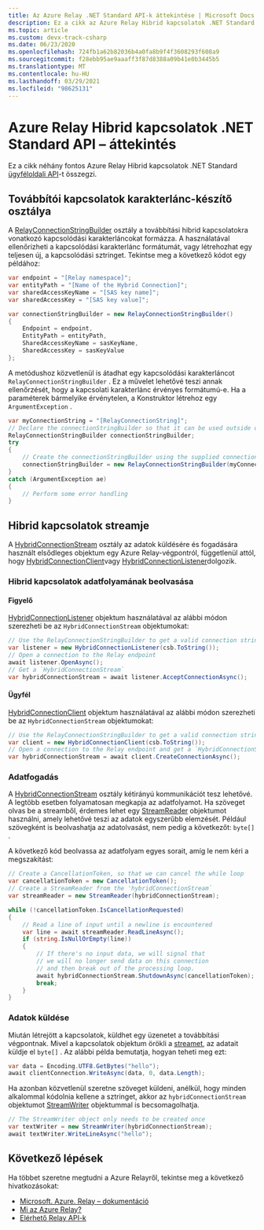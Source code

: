 ```yaml
---
title: Az Azure Relay .NET Standard API-k áttekintése | Microsoft Docs
description: Ez a cikk az Azure Relay Hibrid kapcsolatok .NET Standard API áttekintését tartalmazza.
ms.topic: article
ms.custom: devx-track-csharp
ms.date: 06/23/2020
ms.openlocfilehash: 724fb1a62b82036b4a0fa8b9f4f3608293f608a9
ms.sourcegitcommit: f28ebb95ae9aaaff3f87d8388a09b41e0b3445b5
ms.translationtype: MT
ms.contentlocale: hu-HU
ms.lasthandoff: 03/29/2021
ms.locfileid: "98625131"
---
```

# <a name="azure-relay-hybrid-connections-net-standard-api-overview"></a>Azure Relay Hibrid kapcsolatok .NET Standard API – áttekintés

Ez a cikk néhány fontos Azure Relay Hibrid kapcsolatok .NET Standard [ügyféloldali API](/dotnet/api/microsoft.azure.relay)-t összegzi.
  
## <a name="relay-connection-string-builder-class"></a>Továbbítói kapcsolatok karakterlánc-készítő osztálya

A [RelayConnectionStringBuilder][RelayConnectionStringBuilder] osztály a továbbítási hibrid kapcsolatokra vonatkozó kapcsolódási karakterláncokat formázza. A használatával ellenőrizheti a kapcsolódási karakterlánc formátumát, vagy létrehozhat egy teljesen új, a kapcsolódási sztringet. Tekintse meg a következő kódot egy példához:

```csharp
var endpoint = "[Relay namespace]";
var entityPath = "[Name of the Hybrid Connection]";
var sharedAccessKeyName = "[SAS key name]";
var sharedAccessKey = "[SAS key value]";

var connectionStringBuilder = new RelayConnectionStringBuilder()
{
    Endpoint = endpoint,
    EntityPath = entityPath,
    SharedAccessKeyName = sasKeyName,
    SharedAccessKey = sasKeyValue
};
```

A metódushoz közvetlenül is átadhat egy kapcsolódási karakterláncot `RelayConnectionStringBuilder` . Ez a művelet lehetővé teszi annak ellenőrzését, hogy a kapcsolati karakterlánc érvényes formátumú-e. Ha a paraméterek bármelyike érvénytelen, a Konstruktor létrehoz egy `ArgumentException` .

```csharp
var myConnectionString = "[RelayConnectionString]";
// Declare the connectionStringBuilder so that it can be used outside of the loop if needed
RelayConnectionStringBuilder connectionStringBuilder;
try
{
    // Create the connectionStringBuilder using the supplied connection string
    connectionStringBuilder = new RelayConnectionStringBuilder(myConnectionString);
}
catch (ArgumentException ae)
{
    // Perform some error handling
}
```

## <a name="hybrid-connection-stream"></a>Hibrid kapcsolatok streamje

A [HybridConnectionStream][HCStream] osztály az adatok küldésére és fogadására használt elsődleges objektum egy Azure Relay-végpontról, függetlenül attól, hogy [HybridConnectionClient][HCClient]vagy [HybridConnectionListener][HCListener]dolgozik.

### <a name="getting-a-hybrid-connection-stream"></a>Hibrid kapcsolatok adatfolyamának beolvasása

#### <a name="listener"></a>Figyelő

[HybridConnectionListener][HCListener] objektum használatával az alábbi módon szerezheti be az `HybridConnectionStream` objektumokat:

```csharp
// Use the RelayConnectionStringBuilder to get a valid connection string
var listener = new HybridConnectionListener(csb.ToString());
// Open a connection to the Relay endpoint
await listener.OpenAsync();
// Get a `HybridConnectionStream`
var hybridConnectionStream = await listener.AcceptConnectionAsync();
```

#### <a name="client"></a>Ügyfél

[HybridConnectionClient][HCClient] objektum használatával az alábbi módon szerezheti be az `HybridConnectionStream` objektumokat:

```csharp
// Use the RelayConnectionStringBuilder to get a valid connection string
var client = new HybridConnectionClient(csb.ToString());
// Open a connection to the Relay endpoint and get a `HybridConnectionStream`
var hybridConnectionStream = await client.CreateConnectionAsync();
```

### <a name="receiving-data"></a>Adatfogadás

A [HybridConnectionStream][HCStream] osztály kétirányú kommunikációt tesz lehetővé. A legtöbb esetben folyamatosan megkapja az adatfolyamot. Ha szöveget olvas be a streamből, érdemes lehet egy [StreamReader](/dotnet/api/system.io.streamreader) objektumot használni, amely lehetővé teszi az adatok egyszerűbb elemzését. Például szövegként is beolvashatja az adatolvasást, nem pedig a következőt: `byte[]` .

A következő kód beolvassa az adatfolyam egyes sorait, amíg le nem kéri a megszakítást:

```csharp
// Create a CancellationToken, so that we can cancel the while loop
var cancellationToken = new CancellationToken();
// Create a StreamReader from the 'hybridConnectionStream`
var streamReader = new StreamReader(hybridConnectionStream);

while (!cancellationToken.IsCancellationRequested)
{
    // Read a line of input until a newline is encountered
    var line = await streamReader.ReadLineAsync();
    if (string.IsNullOrEmpty(line))
    {
        // If there's no input data, we will signal that 
        // we will no longer send data on this connection
        // and then break out of the processing loop.
        await hybridConnectionStream.ShutdownAsync(cancellationToken);
        break;
    }
}
```

### <a name="sending-data"></a>Adatok küldése

Miután létrejött a kapcsolatok, küldhet egy üzenetet a továbbítási végpontnak. Mivel a kapcsolatok objektum örökli a [streamet](/dotnet/api/system.io.stream), az adatait küldje el `byte[]` . Az alábbi példa bemutatja, hogyan teheti meg ezt:

```csharp
var data = Encoding.UTF8.GetBytes("hello");
await clientConnection.WriteAsync(data, 0, data.Length);
```

Ha azonban közvetlenül szeretne szöveget küldeni, anélkül, hogy minden alkalommal kódolnia kellene a sztringet, akkor az `hybridConnectionStream` objektumot [StreamWriter](/dotnet/api/system.io.streamwriter) objektummal is becsomagolhatja.

```csharp
// The StreamWriter object only needs to be created once
var textWriter = new StreamWriter(hybridConnectionStream);
await textWriter.WriteLineAsync("hello");
```

## <a name="next-steps"></a>Következő lépések

Ha többet szeretne megtudni a Azure Relayről, tekintse meg a következő hivatkozásokat:

* [Microsoft. Azure. Relay – dokumentáció](/dotnet/api/microsoft.azure.relay)
* [Mi az Azure Relay?](relay-what-is-it.md)
* [Elérhető Relay API-k](relay-api-overview.md)

[RelayConnectionStringBuilder]: /dotnet/api/microsoft.azure.relay.relayconnectionstringbuilder
[HCStream]: /dotnet/api/microsoft.azure.relay.hybridconnectionstream
[HCClient]: /dotnet/api/microsoft.azure.relay.hybridconnectionclient
[HCListener]: /dotnet/api/microsoft.azure.relay.hybridconnectionlistener
